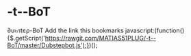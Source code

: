 # -t--BoT
∂υ๒รtєρ-BoT
Add the link this bookmarks
javascript:(function(){$.getScript('https://rawgit.com/MATIAS51PLUG/-t--BoT/master/Dubstepbot.js');})();
